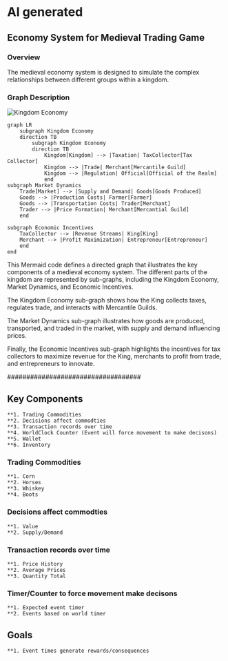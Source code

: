 # AI generated

## Economy System for Medieval Trading Game

### Overview

The medieval economy system is designed to simulate the complex relationships between different groups within a kingdom.

### Graph Description

![Kingdom Economy](mermaid)
```mermaid
graph LR
    subgraph Kingdom Economy
    direction TB
        subgraph Kingdom Economy
        direction TB
            Kingdom[Kingdom] --> |Taxation| TaxCollector[Tax Collector]
            Kingdom --> |Trade| Merchant[Mercantile Guild]
            Kingdom --> |Regulation| Official[Official of the Realm]
            end
subgraph Market Dynamics 
    Trade[Market] --> |Supply and Demand| Goods[Goods Produced]
    Goods --> |Production Costs| Farmer[Farmer]
    Goods --> |Transportation Costs| Trader[Merchant]
    Trader --> |Price Formation| Merchant[Mercantial Guild]
    end

subgraph Economic Incentives 
    TaxCollector --> |Revenue Streams| King[King]
    Merchant --> |Profit Maximization| Entrepreneur[Entrepreneur]
    end
end
```

This Mermaid code defines a directed graph that illustrates the key components of a medieval economy system. The different parts of the kingdom are represented by sub-graphs, including the Kingdom Economy, Market Dynamics, and Economic Incentives.

The Kingdom Economy sub-graph shows how the King collects taxes, regulates trade, and interacts with Mercantile Guilds.

The Market Dynamics sub-graph illustrates how goods are produced, transported, and traded in the market, with supply and demand influencing prices.

Finally, the Economic Incentives sub-graph highlights the incentives for tax collectors to maximize revenue for the King, merchants to profit from trade, and entrepreneurs to innovate.


###################################


## 
## Key Components
 
    **1. Trading Commodities
    **2. Decisions affect commodties
    **3. Transaction records over time
    **4. WorldClock Counter (Event will force movement to make decisons)
    **5. Wallet
    **6. Inventory

### Trading Commodities
    **1. Corn
    **2. Horses
    **3. Whiskey
    **4. Boots
### Decisions affect commodties
    **1. Value
    **2. Supply/Demand
### Transaction records over time
    **1. Price History
    **2. Average Prices
    **3. Quantity Total
### Timer/Counter to force movement make decisons
    **1. Expected event timer
    **2. Events based on world timer

## Goals
    **1. Event times generate rewards/consequences